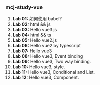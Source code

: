### mcj-study-vue
1. **Lab 01:** 如何使用 babel?
2. **Lab 02:** html && js
3. **Lab 03:** Hello vue3.js
4. **Lab 04:** html && ts
5. **Lab 05:** Hello vue2.js
6. **Lab 06:** Hello vue2 by typescript
7. **Lab 07:** Hello vue3
8. **Lab 08:** Hello vue3, Event binding
9. **Lab 09:** Hello vue3, Two way binding.
10. **Lab 10:** Hello vue3, style.
11. **Lab 11:** Hello vue3, Conditional and List.
12. **Lab 12:** Hello vue3, Component.
